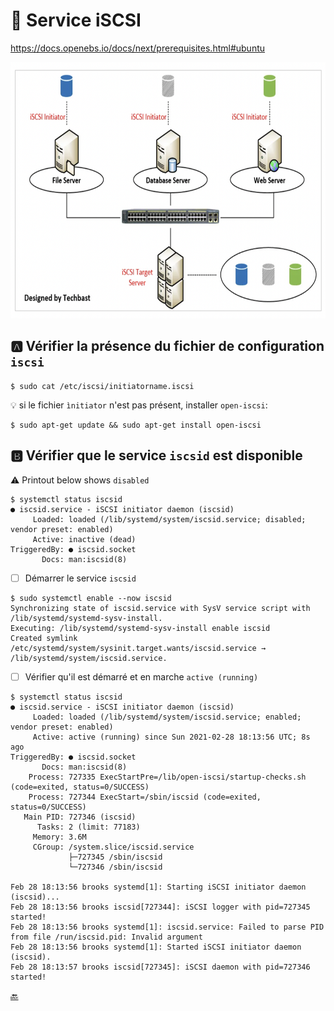 # :minidisc: Service iSCSI 

https://docs.openebs.io/docs/next/prerequisites.html#ubuntu

<img src="../images/iSCSI-Techbast.png" width="675" height="410"></img>

## :a: Vérifier la présence du fichier de configuration `iscsi` 

```
$ sudo cat /etc/iscsi/initiatorname.iscsi
```

:bulb: si le fichier `ìnitiator` n'est pas présent, installer `open-iscsi`:

```
$ sudo apt-get update && sudo apt-get install open-iscsi
```

## :b: Vérifier que le service `iscsid` est disponible

:warning: Printout below shows `disabled` 

```
$ systemctl status iscsid 
● iscsid.service - iSCSI initiator daemon (iscsid)
     Loaded: loaded (/lib/systemd/system/iscsid.service; disabled; vendor preset: enabled)
     Active: inactive (dead)
TriggeredBy: ● iscsid.socket
       Docs: man:iscsid(8)
```

- [ ] Démarrer le service `iscsid`

```
$ sudo systemctl enable --now iscsid
Synchronizing state of iscsid.service with SysV service script with /lib/systemd/systemd-sysv-install.
Executing: /lib/systemd/systemd-sysv-install enable iscsid
Created symlink /etc/systemd/system/sysinit.target.wants/iscsid.service → /lib/systemd/system/iscsid.service.
```

- [ ] Vérifier qu'il est démarré et en marche `active (running)`

```
$ systemctl status iscsid 
● iscsid.service - iSCSI initiator daemon (iscsid)
     Loaded: loaded (/lib/systemd/system/iscsid.service; enabled; vendor preset: enabled)
     Active: active (running) since Sun 2021-02-28 18:13:56 UTC; 8s ago
TriggeredBy: ● iscsid.socket
       Docs: man:iscsid(8)
    Process: 727335 ExecStartPre=/lib/open-iscsi/startup-checks.sh (code=exited, status=0/SUCCESS)
    Process: 727344 ExecStart=/sbin/iscsid (code=exited, status=0/SUCCESS)
   Main PID: 727346 (iscsid)
      Tasks: 2 (limit: 77183)
     Memory: 3.6M
     CGroup: /system.slice/iscsid.service
             ├─727345 /sbin/iscsid
             └─727346 /sbin/iscsid

Feb 28 18:13:56 brooks systemd[1]: Starting iSCSI initiator daemon (iscsid)...
Feb 28 18:13:56 brooks iscsid[727344]: iSCSI logger with pid=727345 started!
Feb 28 18:13:56 brooks systemd[1]: iscsid.service: Failed to parse PID from file /run/iscsid.pid: Invalid argument
Feb 28 18:13:56 brooks systemd[1]: Started iSCSI initiator daemon (iscsid).
Feb 28 18:13:57 brooks iscsid[727345]: iSCSI daemon with pid=727346 started!
```

[:back:](../#round_pushpin-le-réseau-daire-de-stockage---san)

